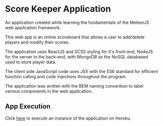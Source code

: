# Score Keeper Application

An application created while learning the fundamentals of the MeteorJS web application framework.

This web app is an online scoreboard that allows a user to add/delete players and modify their scores.

The application uses ReactJS and SCSS styling for it's front-end, NodeJS for the server in the
back-end, with MongoDB as the NoSQL databased used to store player data.

The client side JavaScript code uses JSX with the ES6 standard for efficient function calling and code injections throughout the program.

The application was written with the BEM naming convention to label various components in the web application.

## App Execution

Click [here](https://scorekeep-app.herokuapp.com/ "Mayur's Score Keeper App") to execute an instance of the application on Heroku.
